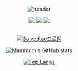 <div align="center">
  
![header](https://capsule-render.vercel.app/api?type=waving&color=0:BBFBD7,100:D2D1FF&height=300&section=header&text=Welcome&fontSize=90&animation=fadeIn&fontAlignY=38&desc=Mammom%20Github&descAlignY=51&descAlign=62 )


  <img src="https://img.shields.io/badge/Kotlin-7F52FF?style=flat-square&logo=kotlin&logoColor=white"/>
  <img src="https://img.shields.io/badge/Java-007396?style=flat-square&logo=java&logoColor=white"/>
  <img src="https://img.shields.io/badge/android-3DDC84?style=flat-square&logo=android&logoColor=white"/>
  
  ##
  




[![Solved.ac프로필](http://mazassumnida.wtf/api/v2/generate_badge?boj=kimcomcom)](https://solved.ac/kimcomcom)  

![Mammom's GitHub stats](https://github-readme-stats.vercel.app/api?username=Mammom&show_icons=true&theme=radical)

[![Top Langs](https://github-readme-stats.vercel.app/api/top-langs/?username=Mammom&layout=compact)](https://github.com/Mommom/github-readme-stats)
  
</div>
